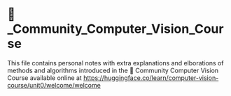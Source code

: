 # 🤗_Community_Computer_Vision_Course

This file contains personal notes with extra explanations and elborations of methods and algorithms introduced in the 🤗 Community Computer Vision Course available online at https://huggingface.co/learn/computer-vision-course/unit0/welcome/welcome
